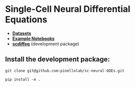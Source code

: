 # Single-Cell Neural Differential Equations

* <a href="https://github.com/pinellolab/sc-neural-ODEs/tree/main/datasetes">**Datasets**</a>
* <a href="https://github.com/pinellolab/sc-neural-ODEs/tree/main/notebooks">**Example Notebooks**</a>
* <a href="https://github.com/pinellolab/sc-neural-ODEs/tree/main/scdiffeq">**scdiffeq**</a> (development package)

## Install the development package:
```
git clone git@github.com:pinellolab/sc-neural-ODEs.git

pip install -e .
```

